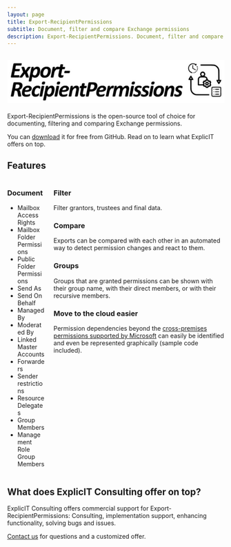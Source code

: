 ```yaml
---
layout: page
title: Export-RecipientPermissions
subtitle: Document, filter and compare Exchange permissions
description: Export-RecipientPermissions. Document, filter and compare Exchange permissions.
---
```

## <img src="/assets/images/export-recipientpermissions.png" style="height: 100px;" alt="Export-RecipientPermissions">
Export-RecipientPermissions is the open-source tool of choice for documenting, filtering and comparing Exchange permissions.

You can <a href="https://github.com/GruberMarkus/export-recipientpermissions">download</a> it for free from GitHub. Read on to learn what ExplicIT offers on top.

## Features
<div class="columns">
    <div class="column">
        <h3>Document</h3>
        <ul>
            <li>Mailbox Access Rights</li>
            <li>Mailbox Folder Permissions</li>
            <li>Public Folder Permissions</li>
            <li>Send As</li>
            <li>Send On Behalf</li>
            <li>Managed By</li>
            <li>Moderated By</li>
            <li>Linked Master Accounts</li>
            <li>Forwarders</li>
            <li>Sender restrictions</li>
            <li>Resource Delegates</li>
            <li>Group Members</li>
            <li>Management Role Group Members</li>
        </ul>
    </div>
    <div class="column">
        <h3>Filter</h3>
        Filter grantors, trustees and final data.
        <h3>Compare</h3>
        Exports can be compared with each other in an automated way to detect permission changes and react to them.
        <h3>Groups</h3>
        Groups that are granted permissions can be shown with their group name, with their direct members, or with their recursive members.
        <h3>Move to the cloud easier</h3>
        Permission dependencies beyond the <a href ="https://learn.microsoft.com/en-us/exchange/permissions">cross-premises permissions supported by Microsoft</a> can easily be identified and even be represented graphically (sample code included).
    </div>
</div>

## What does ExplicIT Consulting offer on top?
ExplicIT Consulting offers commercial support for Export-RecipientPermissions: Consulting, implementation support, enhancing functionality, solving bugs and issues.

[Contact us](mailto:welcome@explicitconsulting.at) for questions and a customized offer.